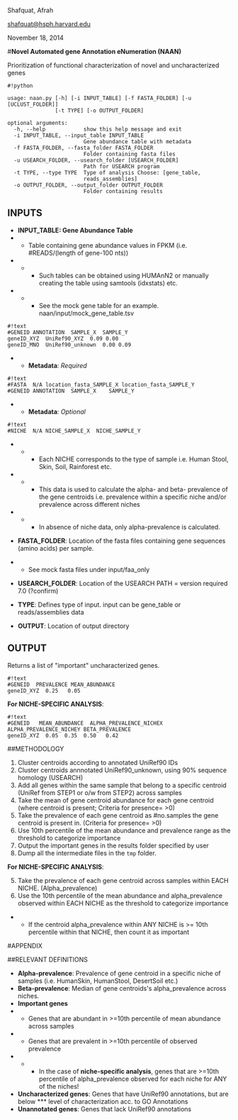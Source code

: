 Shafquat, Afrah

shafquat@hsph.harvard.edu

November 18, 2014

#**Novel Automated gene Annotation eNumeration (NAAN)**

Prioritization of functional characterization of novel and uncharacterized genes

```
#!python

usage: naan.py [-h] [-i INPUT_TABLE] [-f FASTA_FOLDER] [-u [UCLUST_FOLDER]]
               [-t TYPE] [-o OUTPUT_FOLDER]

optional arguments:
  -h, --help            show this help message and exit
  -i INPUT_TABLE, --input_table INPUT_TABLE
                        Gene abundance table with metadata
  -f FASTA_FOLDER, --fasta_folder FASTA_FOLDER
                        Folder containing fasta files
  -u USEARCH_FOLDER, --usearch_folder [USEARCH_FOLDER]
                        Path for USEARCH program
  -t TYPE, --type TYPE  Type of analysis Choose: [gene_table,
                        reads_assemblies]
  -o OUTPUT_FOLDER, --output_folder OUTPUT_FOLDER
                        Folder containing results

```


## **INPUTS**

* **INPUT_TABLE: Gene Abundance Table**
* * Table containing gene abundance values in FPKM (i.e. #READS/(length of gene-100 nts)) 
* * * Such tables can be obtained using HUMAnN2 or manually creating the table using samtools (idxstats) etc.
* * * See the mock gene table for an example. naan/input/mock_gene_table.tsv

```
#!text
#GENEID ANNOTATION  SAMPLE_X  SAMPLE_Y
geneID_XYZ  UniRef90_XYZ  0.09 0.00
geneID_MNO  UniRef90_unknown  0.00 0.09
```

* * **Metadata**: *Required*

```
#!text
#FASTA	N/A	location_fasta_SAMPLE_X	location_fasta_SAMPLE_Y
#GENEID	ANNOTATION	SAMPLE_X	SAMPLE_Y
```

* * **Metadata**: *Optional*

```
#!text
#NICHE	N/A	NICHE_SAMPLE_X	NICHE_SAMPLE_Y
```

* * * Each NICHE corresponds to the type of sample i.e. Human Stool, Skin, Soil, Rainforest etc. 
* * * This data is used to calculate the alpha- and beta- prevalence of the gene centroids i.e. prevalence within a specific niche and/or prevalence across different niches
* * * In absence of niche data, only alpha-prevalence is calculated.

* **FASTA_FOLDER**: Location of the fasta files containing gene sequences (amino acids) per sample.
* * See mock fasta files under input/faa_only
* **USEARCH_FOLDER**: Location of the USEARCH PATH = version required 7.0 (?confirm)
* **TYPE**: Defines type of input. input can be gene_table or reads/assemblies data
* **OUTPUT**: Location of output directory

## **OUTPUT**

Returns a list of "important" uncharacterized genes.

```
#!text
#GENEID  PREVALENCE MEAN_ABUNDANCE
geneID_XYZ  0.25   0.05
```

**For NICHE-SPECIFIC ANALYSIS**:

```
#!text
#GENEID   MEAN_ABUNDANCE  ALPHA_PREVALENCE_NICHEX ALPHA_PREVALENCE_NICHEY BETA_PREVALENCE
geneID_XYZ  0.05  0.35  0.50   0.42 
```


##METHODOLOGY

1. Cluster centroids according to annotated UniRef90 IDs
2. Cluster centroids annnotated UniRef90_unknown, using 90% sequence homology (USEARCH)
3. Add all genes within the same sample that belong to a specific centroid (UniRef from STEP1 or o/w from STEP2) across samples
4. Take the mean of gene centroid abundance for each gene centroid (where centroid is present; Criteria for presence= >0)
5. Take the prevalence of each gene centroid as #no.samples the gene centroid is present in. (Criteria for presence= >0)
6. Use 10th percentile of the mean abundance and prevalence range as the threshold to categorize importance
7. Output the important genes in the results folder specified by user
8. Dump all the intermediate files in the ``tmp`` folder.

**For NICHE-SPECIFIC ANALYSIS**:

5. Take the prevalence of each gene centroid across samples within EACH NICHE. (Alpha_prevalence)
6. Use the 10th percentile of the mean abundance and alpha_prevalence observed within EACH NICHE as the threshold to categorize importance
* * If the centroid alpha_prevalence within ANY NICHE is >= 10th percentile within that NICHE, then count it as important


#APPENDIX

##RELEVANT DEFINITIONS

* **Alpha-prevalence**: Prevalence of gene centroid in a specific niche of samples (i.e. HumanSkin, HumanStool, DesertSoil etc.) 
* **Beta-prevalence**: Median of gene centroids's alpha_prevalence across niches.
* **Important genes**
* * Genes that are abundant in >=10th percentile of mean abundance across samples
* * Genes that are prevalent in >=10th percentile of observed prevalence
* * * In the case of **niche-specific analysis**, genes that are >=10th percentile of alpha_prevalence observed for each niche for ANY of the niches!
* **Uncharacterized genes**: Genes that have UniRef90 annotations, but are below *** level of characterization acc. to GO Annotations
* **Unannotated genes**: Genes that lack UniRef90 annotations